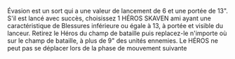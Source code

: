 Évasion est un sort qui a une valeur
de lancement de 6 et une portée
de 13". S'il est lancé avec succès,
choisissez 1 HÉROS SKAVEN ami
ayant une caractéristique de
Blessures inférieure ou égale à 13, à
portée et visible du lanceur. Retirez
le Héros du champ de bataille
puis replacez-le n'importe où sur
le champ de bataille, à plus de 9"
des unités ennemies. Le HÉROS
ne peut pas se déplacer lors de la
phase de mouvement suivante
